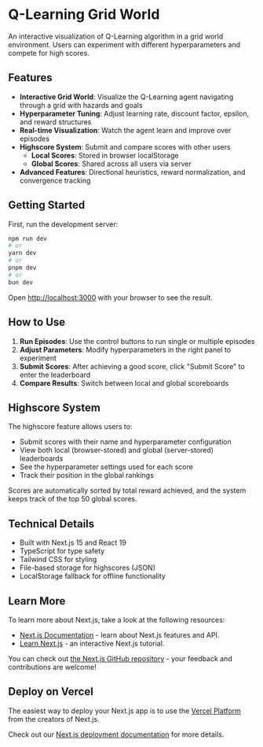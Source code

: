 # Q-Learning Grid World

An interactive visualization of Q-Learning algorithm in a grid world environment. Users can experiment with different hyperparameters and compete for high scores.

## Features

- **Interactive Grid World**: Visualize the Q-Learning agent navigating through a grid with hazards and goals
- **Hyperparameter Tuning**: Adjust learning rate, discount factor, epsilon, and reward structures
- **Real-time Visualization**: Watch the agent learn and improve over episodes
- **Highscore System**: Submit and compare scores with other users
  - **Local Scores**: Stored in browser localStorage
  - **Global Scores**: Shared across all users via server
- **Advanced Features**: Directional heuristics, reward normalization, and convergence tracking

## Getting Started

First, run the development server:

```bash
npm run dev
# or
yarn dev
# or
pnpm dev
# or
bun dev
```

Open [http://localhost:3000](http://localhost:3000) with your browser to see the result.

## How to Use

1. **Run Episodes**: Use the control buttons to run single or multiple episodes
2. **Adjust Parameters**: Modify hyperparameters in the right panel to experiment
3. **Submit Scores**: After achieving a good score, click "Submit Score" to enter the leaderboard
4. **Compare Results**: Switch between local and global scoreboards

## Highscore System

The highscore feature allows users to:
- Submit scores with their name and hyperparameter configuration
- View both local (browser-stored) and global (server-stored) leaderboards
- See the hyperparameter settings used for each score
- Track their position in the global rankings

Scores are automatically sorted by total reward achieved, and the system keeps track of the top 50 global scores.

## Technical Details

- Built with Next.js 15 and React 19
- TypeScript for type safety
- Tailwind CSS for styling
- File-based storage for highscores (JSON)
- LocalStorage fallback for offline functionality

## Learn More

To learn more about Next.js, take a look at the following resources:

- [Next.js Documentation](https://nextjs.org/docs) - learn about Next.js features and API.
- [Learn Next.js](https://nextjs.org/learn) - an interactive Next.js tutorial.

You can check out [the Next.js GitHub repository](https://github.com/vercel/next.js) - your feedback and contributions are welcome!

## Deploy on Vercel

The easiest way to deploy your Next.js app is to use the [Vercel Platform](https://vercel.com/new?utm_medium=default-template&filter=next.js&utm_source=create-next-app&utm_campaign=create-next-app-readme) from the creators of Next.js.

Check out our [Next.js deployment documentation](https://nextjs.org/docs/app/building-your-application/deploying) for more details.
